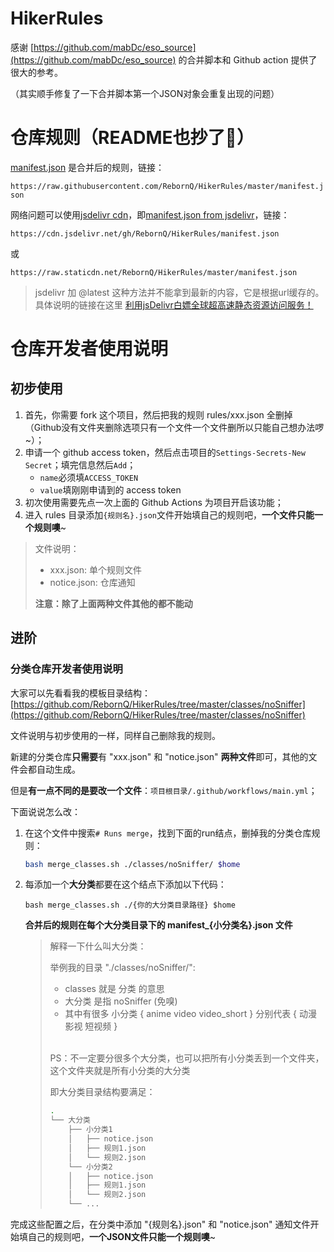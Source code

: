 # HikerRules

感谢 [https://github.com/mabDc/eso_source](https://github.com/mabDc/eso_source) 的合并脚本和 Github action 提供了很大的参考。

（其实顺手修复了一下合并脚本第一个JSON对象会重复出现的问题）

# 仓库规则（README也抄了🙈️）
[manifest.json](https://raw.githubusercontent.com/RebornQ/HikerRules/master/manifest.json) 是合并后的规则，链接：

`https://raw.githubusercontent.com/RebornQ/HikerRules/master/manifest.json`

网络问题可以使用[jsdelivr cdn](https://www.jsdelivr.com/?docs=gh)，即[manifest.json from jsdelivr](https://cdn.jsdelivr.net/gh/RebornQ/HikerRules/manifest.json)，链接：

`https://cdn.jsdelivr.net/gh/RebornQ/HikerRules/manifest.json`

或

`https://raw.staticdn.net/RebornQ/HikerRules/master/manifest.json`

> jsdelivr 加 @latest 这种方法并不能拿到最新的内容，它是根据url缓存的。具体说明的链接在这里 [利用jsDelivr白嫖全球超高速静态资源访问服务！](https://www.bilibili.com/read/cv4297993/)

# 仓库开发者使用说明
## 初步使用
1. 首先，你需要 fork 这个项目，然后把我的规则 rules/xxx.json 全删掉（Github没有文件夹删除选项只有一个文件一个文件删所以只能自己想办法啰~）；
2. 申请一个 github access token，然后点击项目的`Settings-Secrets-New Secret`；填完信息然后`Add`；
    - `name`必须填`ACCESS_TOKEN`
    - `value`填刚刚申请到的 access token
3. 初次使用需要先点一次上面的 Github Actions 为项目开启该功能；
4. 进入 rules 目录添加`{规则名}.json`文件开始填自己的规则吧，**一个文件只能一个规则噢**~

> 文件说明：
> - xxx.json: 单个规则文件
> - notice.json: 仓库通知
>
> **注意：除了上面两种文件其他的都不能动**

## 进阶
### 分类仓库开发者使用说明
大家可以先看看我的模板目录结构：[https://github.com/RebornQ/HikerRules/tree/master/classes/noSniffer](https://github.com/RebornQ/HikerRules/tree/master/classes/noSniffer)

文件说明与初步使用的一样，同样自己删除我的规则。

新建的分类仓库**只需要**有 "xxx.json" 和 "notice.json" **两种文件**即可，其他的文件会都自动生成。

但是**有一点不同的是要改一个文件**：`项目根目录/.github/workflows/main.yml`；

下面说说怎么改：
1. 在这个文件中搜索`# Runs merge`，找到下面的run结点，删掉我的分类仓库规则：

   ```bash
   bash merge_classes.sh ./classes/noSniffer/ $home
   ```
2. 每添加一个**大分类**都要在这个结点下添加以下代码：

   ```shell
   bash merge_classes.sh ./{你的大分类目录路径} $home
   ```

   **合并后的规则在每个大分类目录下的 manifest_{小分类名}.json 文件**

   > 解释一下什么叫大分类：
   >
   > 举例我的目录 "./classes/noSniffer/":
   > - classes 就是 分类 的意思
   > - 大分类 是指 noSniffer (免嗅)
   > - 其中有很多 小分类 { anime video video_short } 分别代表 { 动漫 影视 短视频 }<br><br>
   >
   > PS：不一定要分很多个大分类，也可以把所有小分类丢到一个文件夹，这个文件夹就是所有小分类的大分类
   >
   > 即大分类目录结构要满足：
   > ```bash
   > .
   > └── 大分类
   >     ├── 小分类1
   >     │   ├── notice.json
   >     │   ├── 规则1.json
   >     │   └── 规则2.json
   >     └── 小分类2
   >     │   ├── notice.json
   >     │   ├── 规则1.json
   >     │   └── 规则2.json
   >     └── ...
   > ```

完成这些配置之后，在分类中添加 "{规则名}.json" 和 "notice.json" 通知文件开始填自己的规则吧，**一个JSON文件只能一个规则噢**~
